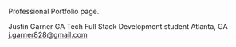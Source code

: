Professional Portfolio page.

Justin Garner
GA Tech Full Stack Development student
Atlanta, GA
j.garner828@gmail.com


